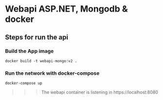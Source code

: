 # Webapi ASP.NET, Mongodb & docker

## Steps for run the api
### Build the App image
```
docker build -t webapi-mongo:v2 .
```
### Run the network with docker-compose
```
docker-compose up
```
>>>The webapi container is listening in https://localhost:8080
